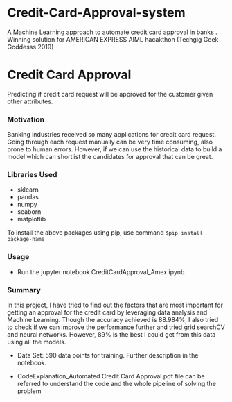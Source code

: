 # Credit-Card-Approval-system
A Machine Learning approach to automate credit card approval in banks . Winning solution for AMERICAN EXPRESS AIML hacakthon (Techgig Geek Goddesss 2019)

# Credit Card Approval
Predicting if credit card request will be approved for the customer given other attributes.

### Motivation
Banking industries received so many applications for credit card request. 
Going through each request manually can be very time consuming, 
also prone to human errors. However, if we can use the historical data to build a 
model which can shortlist the candidates for approval that can be great.

### Libraries Used
  - sklearn
  - pandas
  - numpy
  - seaborn
  - matplotlib

To install the above packages using pip, use command
```$pip install package-name```


### Usage
  - Run the jupyter notebook CreditCardApproval_Amex.ipynb

### Summary
In this project, I have tried to find out the factors that are most important for getting an approval for the credit card by leveraging data analysis and Machine Learning. Though the accuracy achieved is 88.984%, I also tried to check if we can improve the performance further and tried grid searchCV and neural networks. However, 89% is the best I could get from this data using all the models. 

- Data Set: 590 data points for training. Further description in the notebook.

- CodeExplanation_Automated Credit Card Approval.pdf file can be referred to understand the code and the whole pipeline of solving the problem
